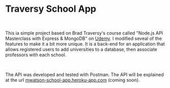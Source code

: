 <h1>Traversy School App</h1>

<br>

<p>
This ia simple project based on Brad Traversy's course called "Node.js API Masterclass with Express & MongoDB" on <a href="https://www.udemy.com/course/nodejs-api-masterclass/">Udemy</a>. I modified seveal of the features to make it a bit more unique. It is a back-end for an application that allows registered users to add universities to a database, then associate professors with each school.
</p>

<br>

<p>
The API was developed and tested with Postman. The API will be explained at the url <a href="https://mwatson-school-app.herokuapp.com/">mwatson-school-app.heroku-app.com</a> (coming soon).
</p>